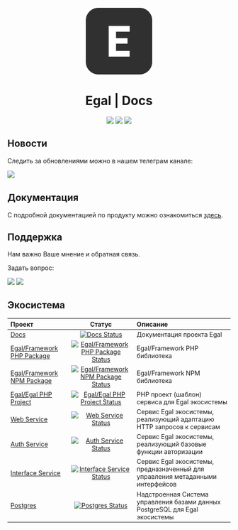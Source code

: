 <p align="center"><img src="https://raw.githubusercontent.com/egal/.art/main/logo.svg" height="150"></p>
<h1 id="egal" align="center">Egal | Docs</h1>
<p align="center">
 <a href="https://github.com/egal/egal-docs"><img src="https://img.shields.io/github/license/egal/egal-docs"></a>
<a href="https://github.com/egal/egal-docs"><img src="https://img.shields.io/website?url=https%3A%2F%2Fegal.github.io%2Fegal-docs%2F%23%2F"></a>
<a href="https://github.com/egal/egal-docs"><img src="https://img.shields.io/github/last-commit/egal/egal-docs/main"></a>
</p>

## Новости

Следить за обновлениями можно в нашем телеграм канале:

[![](https://img.shields.io/badge/Channel%20on-Telegram-informational)](https://t.me/egalbox)


## Документация

С подробной документацией по продукту можно ознакомиться
[здесь](https://egal.github.io/egal-docs/#/).


## Поддержка

Нам важно Ваше мнение и обратная связь.

Задать вопрос:

[![](https://img.shields.io/badge/Chat%20on-Telegram-blue)](https://t.me/joinchat/n175xzBrCUswMWU6)
[![](https://img.shields.io/badge/Mail%20to-egal%40sputnikfund.ru-red)](mailto:egal@sputnikfund.ru)


## Экосистема

| Проект                       |                                    Статус                                     | Описание                                                                       |
|:-----------------------------|:-----------------------------------------------------------------------------:|:-------------------------------------------------------------------------------|
| [Docs]                       |                       [![Docs Status]][Docs Status URL]                       | Документация проекта Egal                                                      |
| [Egal/Framework PHP Package] | [![Egal/Framework PHP Package Status]][Egal/Framework PHP Package Status URL] | Egal/Framework PHP библиотека                                                  |
| [Egal/Framework NPM Package] | [![Egal/Framework NPM Package Status]][Egal/Framework NPM Package Status URL] | Egal/Framework NPM библиотека                                                  |
| [Egal/Egal PHP Project]      |      [![Egal/Egal PHP Project Status]][Egal/Egal PHP Project Status URL]      | PHP проект (шаблон) сервиса для Egal экосистемы                                |
| [Web Service]                |                [![Web Service Status]][Web Service Status URL]                | Сервис Egal экосистемы, реализующий адаптацию HTTP запросов к сервисам         |
| [Auth Service]               |               [![Auth Service Status]][Auth Service Status URL]               | Сервис Egal экосистемы, реализующий базовые функции авторизации                |
| [Interface Service]          |          [![Interface Service Status]][Interface Service Status URL]          | Сервис Egal экосистемы, предназначенный для управления метаданными интерфейсов |
| [Postgres]                   |                   [![Postgres Status]][Postgres Status URL]                   | Надстроенная Система управления базами данных PostgreSQL для Egal экосистемы   |

[Docs]: https://github.com/egal/egal-docs
[Egal/Framework PHP Package]: https://github.com/egal/egal-framework-php-package
[Egal/Framework NPM Package]:https://github.com/egal/egal-framework-npm-package
[Egal/Egal PHP Project]:https://github.com/egal/egal-egal-php-project
[Web Service]:https://github.com/egal/egal-web-service
[Auth Service]:https://github.com/egal/egal-auth-service
[Interface Service]: https://github.com/egal/egal-interface-service
[Postgres]: https://github.com/egal/postgres

[Docs Status]: https://img.shields.io/website?url=https%3A%2F%2Fegal.github.io%2Fegal-docs%2F%23%2F
[Egal/Framework PHP Package Status]: https://img.shields.io/packagist/v/egal/framework?include_prereleases
[Egal/Framework NPM Package Status]: https://img.shields.io/npm/v/@egalteam/framework
[Egal/Egal PHP Project Status]: https://img.shields.io/packagist/v/egal/egal?include_prereleases
[Web Service Status]: https://img.shields.io/docker/v/egalbox/web-service?label=dockerhub
[Auth Service Status]: https://img.shields.io/docker/v/egalbox/auth-service?label=dockerhub
[Interface Service Status]: https://img.shields.io/docker/v/egalbox/interface-service?label=dockerhub
[Postgres Status]: https://img.shields.io/docker/v/egalbox/postgres?label=dockerhub

[Docs Status URL]: https://egal.github.io/egal-docs/
[Egal/Framework PHP Package Status URL]: https://packagist.org/packages/egal/framework
[Egal/Framework NPM Package Status URL]: https://www.npmjs.com/package/@egalteam/framework
[Egal/Egal PHP Project Status URL]: https://packagist.org/packages/egal/egal
[Web Service Status URL]: https://hub.docker.com/r/egalbox/web-service
[Auth Service Status URL]: https://hub.docker.com/r/egalbox/auth-service
[Interface Service Status URL]: https://hub.docker.com/r/egalbox/interface-service
[Postgres Status URL]: https://hub.docker.com/r/egalbox/postgres

